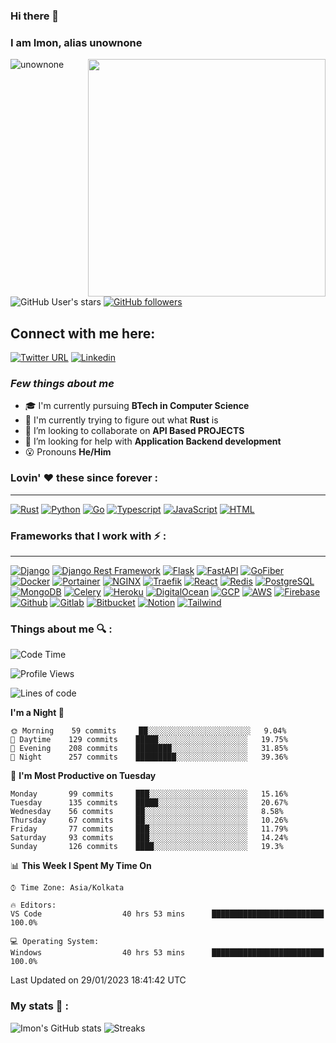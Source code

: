 ### Hi there 👋
### I am Imon, alias unownone
<img align="right" height="380px" width="380px" src="https://media4.giphy.com/media/bGgsc5mWoryfgKBx1u/giphy.gif?cid=ecf05e47esbqa0b2z18ytzbasxgr9gqu15v17tpr3sxavmkx&rid=giphy.gif&ct=g"/>

<p>
  <img src="https://komarev.com/ghpvc/?username=unownone&label=Profile%20views&color=9834eb&style=flat" alt="unownone" />     
  
  ![GitHub User's stars](https://img.shields.io/github/stars/unownone?style=social) 
  [![GitHub followers](https://img.shields.io/github/followers/unownone?style=social)](https://github.com/unownone/)
</p>


## Connect with me here:  
[![Twitter URL](https://img.shields.io/twitter/follow/unown1ne?style=social)](https://twitter.com/unown1ne)
[![Linkedin](https://img.shields.io/badge/imonroy-0A66C2?&style=for-the-badge&logo=linkedin)](https://www.linkedin.com/in/imon--roy/)
### *Few things about me*

- 🎓 I'm currently pursuing **BTech in Computer Science**
- 🌱 I'm currently trying to figure out what **Rust** is
- 👯 I’m looking to collaborate on **API Based PROJECTS**
- 🤔 I’m looking for help with **Application Backend development**
- 😮 Pronouns **He/Him**

### Lovin' :heart: these since forever :
---
[![Rust](https://img.shields.io/badge/Rust-black?style=for-the-badge&logo=rust&logoColor=#E57324)](https://www.rust-lang.org/)
[![Python](https://img.shields.io/badge/Python-FFD43B?style=for-the-badge&logo=python&logoColor=blue)](https://www.python.org/)
[![Go](https://img.shields.io/badge/Go-00ADD8?style=for-the-badge&logo=go&logoColor=white)](https://go.dev/)
[![Typescript](https://img.shields.io/badge/TypeScript-007ACC?style=for-the-badge&logo=typescript&logoColor=white)](https://www.typescriptlang.org/)
[![JavaScript](https://img.shields.io/badge/JavaScript-323330?style=for-the-badge&logo=javascript&logoColor=F7DF1E)](https://www.javascript.com/)
[![HTML](https://img.shields.io/badge/HTML5-E34F26?style=for-the-badge&logo=html5&logoColor=white)](https://html.spec.whatwg.org/)

### Frameworks that I work with :zap: :
---
[![Django](https://img.shields.io/badge/Django-092E20?style=for-the-badge&logo=django&logoColor=green)](https://www.djangoproject.com/)
[![Django Rest Framework](https://img.shields.io/badge/DRF-092E20?style=for-the-badge&logo=django&logoColor=orange)](https://www.django-rest-framework.org/)
[![Flask](https://img.shields.io/badge/Flask-000000?&style=for-the-badge&logo=Flask)](https://flask.palletsprojects.com/en/2.2.x/)
[![FastAPI](https://img.shields.io/badge/fastapi-109989?style=for-the-badge&logo=FASTAPI&logoColor=white)](https://fastapi.tiangolo.com/)
[![GoFiber](https://img.shields.io/badge/gofiber-000000?&style=for-the-badge&logo=GoLand)](https://gofiber.io/)
[![Docker](https://img.shields.io/badge/Docker-2CA5E0?style=for-the-badge&logo=docker&logoColor=white)](https://www.docker.com/)
[![Portainer](https://img.shields.io/badge/Portainer-000000?&style=for-the-badge&logo=portainer)](https://www.portainer.io/)
[![NGINX](https://img.shields.io/badge/Nginx-009639?style=for-the-badge&logo=nginx&logoColor=white)](https://www.portainer.io/)
[![Traefik](https://img.shields.io/badge/Traefik-9D0FB0?&style=for-the-badge&logo=Traefik%20Mesh)](https://traefik.io/)
[![React](https://img.shields.io/badge/React-20232A?style=for-the-badge&logo=react&logoColor=61DAFB)](https://reactjs.org/)
[![Redis](https://img.shields.io/badge/redis-CC0000.svg?&style=for-the-badge&logo=redis&logoColor=white)](https://redis.io/)
[![PostgreSQL](https://img.shields.io/badge/PostgreSQL-000000?&style=for-the-badge&logo=postgresql)](https://www.postgresql.org/)
[![MongoDB](https://img.shields.io/badge/mongodb-10000?&style=for-the-badge&logo=MongoDB)](https://www.mongodb.com/)
[![Celery](https://img.shields.io/badge/Celery-37814A?&style=for-the-badge&logo=Celery)](https://github.com/celery/celery)
[![Heroku](https://img.shields.io/badge/heroku-430098?&style=for-the-badge&logo=heroku)](https://www.heroku.com/)
[![DigitalOcean](https://img.shields.io/badge/DigitalOcean-000000?&style=for-the-badge&logo=DigitalOcean)](https://www.digitalocean.com/)
[![GCP](https://img.shields.io/badge/Google%20Cloud-000000?&style=for-the-badge&logo=Google%20Cloud)](https://cloud.google.com/)
[![AWS](https://img.shields.io/badge/AWS-232F3E?&style=for-the-badge&logo=Amazon%20AWS)](https://aws.amazon.com/)
[![Firebase](https://img.shields.io/badge/Flask-000000?style=for-the-badge&logo=flask&logoColor=white)](https://firebase.google.com/)
[![Github](https://img.shields.io/badge/GitHub-100000?style=for-the-badge&logo=github&logoColor=white)](https://github.com/)
[![Gitlab](https://img.shields.io/badge/GitLab-000000?&style=for-the-badge&logo=gitlab)](https://about.gitlab.com/)
[![Bitbucket](https://img.shields.io/badge/Bitbucket-0052CC?&style=for-the-badge&logo=Bitbucket)](https://bitbucket.org/product)
[![Notion](https://img.shields.io/badge/notion-000000?&style=for-the-badge&logo=notion)](https://www.notion.so/)
[![Tailwind](https://img.shields.io/badge/Tailwind-000000?&style=for-the-badge&logo=Tailwind%20CSS)](https://tailwindcss.com/)

### Things about me 🔍 :
<!--START_SECTION:waka-->
![Code Time](http://img.shields.io/badge/Code%20Time-205%20hrs%2049%20mins-blue)

![Profile Views](http://img.shields.io/badge/Profile%20Views-17-blue)

![Lines of code](https://img.shields.io/badge/From%20Hello%20World%20I%27ve%20Written-498%20Thousand%20lines%20of%20code-blue)

**I'm a Night 🦉** 

```text
🌞 Morning    59 commits     ██░░░░░░░░░░░░░░░░░░░░░░░   9.04% 
🌆 Daytime    129 commits    █████░░░░░░░░░░░░░░░░░░░░   19.75% 
🌃 Evening    208 commits    ████████░░░░░░░░░░░░░░░░░   31.85% 
🌙 Night      257 commits    █████████░░░░░░░░░░░░░░░░   39.36%

```
📅 **I'm Most Productive on Tuesday** 

```text
Monday       99 commits     ███░░░░░░░░░░░░░░░░░░░░░░   15.16% 
Tuesday      135 commits    █████░░░░░░░░░░░░░░░░░░░░   20.67% 
Wednesday    56 commits     ██░░░░░░░░░░░░░░░░░░░░░░░   8.58% 
Thursday     67 commits     ██░░░░░░░░░░░░░░░░░░░░░░░   10.26% 
Friday       77 commits     ███░░░░░░░░░░░░░░░░░░░░░░   11.79% 
Saturday     93 commits     ███░░░░░░░░░░░░░░░░░░░░░░   14.24% 
Sunday       126 commits    ████░░░░░░░░░░░░░░░░░░░░░   19.3%

```


📊 **This Week I Spent My Time On** 

```text
⌚︎ Time Zone: Asia/Kolkata

🔥 Editors: 
VS Code                  40 hrs 53 mins      █████████████████████████   100.0%

💻 Operating System: 
Windows                  40 hrs 53 mins      █████████████████████████   100.0%

```


 Last Updated on 29/01/2023 18:41:42 UTC
<!--END_SECTION:waka-->

### My stats 🌠 :
![Imon's GitHub stats](https://github-readme-stats.vercel.app/api?username=unownone&layout=compact&theme=dark&show_icons=true)
![Streaks](https://streak-stats.demolab.com/?user=unownone&theme=gotham)
